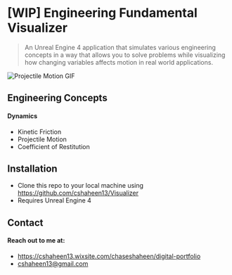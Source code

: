 # [WIP] Engineering Fundamental Visualizer
> An Unreal Engine 4 application that simulates various engineering concepts in a way that allows you to solve problems while visualizing how changing variables affects motion in real world applications.

![Projectile Motion GIF](VisualizerProjectileMotionGIF.gif)

## Engineering Concepts

#### Dynamics
- Kinetic Friction
- Projectile Motion
- Coefficient of Restitution

## Installation

- Clone this repo to your local machine using https://github.com/cshaheen13/Visualizer
- Requires Unreal Engine 4

## Contact

#### Reach out to me at:
- https://cshaheen13.wixsite.com/chaseshaheen/digital-portfolio
- cshaheen13@gmail.com
